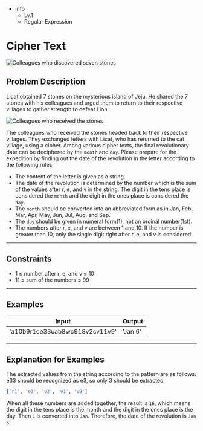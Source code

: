 - info
    - Lv.1
    - Regular Expression

# Cipher Text
![Colleagues who discovered seven stones](./2_1.webp)

## Problem Description
Licat obtained 7 stones on the mysterious island of Jeju. He shared the 7 stones with his colleagues and urged them to return to their respective villages to gather strength to defeat Lion.

![Colleagues who received the stones](./2_2.webp)

The colleagues who received the stones headed back to their respective villages. They exchanged letters with Licat, who has returned to the cat village, using a cipher. Among various cipher texts, the final revolutionary date can be deciphered by the `month` and `day`. Please prepare for the expedition by finding out the date of the revolution in the letter according to the following rules:

- The content of the letter is given as a string.
- The date of the revolution is determined by the number which is the sum of the values after r, e, and v in the string. The digit in the tens place is considered the `month` and the digit in the ones place is considered the `day`.
- The `month` should be converted into an abbreviated form as in Jan, Feb, Mar, Apr, May, Jun, Jul, Aug, and Sep.
- The `day` should be given in numeral form(1), not an ordinal number(1st).
- The numbers after r, e, and v are between 1 and 10. If the number is greater than 10, only the single digit right after r, e, and v is considered.


---

## Constraints

- 1 ≤ number after r, e, and v ≤ 10
- 11 ≤ sum of the numbers ≤ 99

---

## Examples

| Input                                  | Output  |
| ---------------------------------------- | ------- |
| 'a10b9r1ce33uab8wc918v2cv11v9'          | 'Jan 6' |

---

## Explanation for Examples

The extracted values from the string according to the pattern are as follows. e33 should be recognized as e3, so only 3 should be extracted.

```py
['r1', 'e3', 'v2', 'v1', 'v9']
```

When all these numbers are added together, the result is `16`, which means the digit in the tens place is the month and the digit in the ones place is the day. Then `1` is converted into `Jan`. Therefore, the date of the revolution is `Jan 6`.
